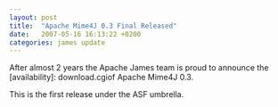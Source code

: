 ```yaml
---
layout: post
title:  "Apache Mime4J 0.3 Final Released"
date:   2007-05-16 16:13:22 +0200
categories: james update
---
```


After almost 2 years the Apache James team is proud to announce the [availability]: download.cgiof Apache Mime4J 0.3.

This is the first release under the ASF umbrella.


